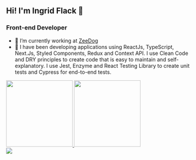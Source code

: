 ## Hi! I'm Ingrid Flack 👋
### Front-end Developer

- 🔭 I’m currently working at [ZeeDog](https://www.zeedog.com.br/)
- 🌱 I have been developing applications using ReactJs, TypeScript, Next.Js, Styled Components, Redux and Context API. I use Clean Code and DRY principles to create code that is easy to maintain and self-explanatory. I use Jest, Enzyme and React Testing Library to create unit tests and Cypress for end-to-end tests.

<div>
<a href="https://github.com/seu-usuário-aqui">
<img height="180em" src="https://github-readme-stats.vercel.app/api/top-langs/?username=ingridflack&layout=compact&langs_count=7&theme=dracula"/>
<img height="180em" src="https://github-readme-stats.vercel.app/api?username=ingridflack&show_icons=true&theme=dracula&include_all_commits=true&count_private=true"/>
</div>

<div>
<a href="https://www.linkedin.com/in/ingrid-flack" target="_blank"><img src="https://img.shields.io/badge/-LinkedIn-%230077B5?style=for-the-badge&logo=linkedin&logoColor=white" target="_blank"></a>   
</div>

